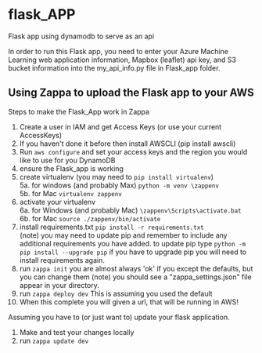 # flask_APP
Flask app using dynamodb to serve as an api

In order to run this Flask app, you need to enter your Azure Machine Learning web application information, Mapbox (leaflet) api key, and S3 bucket information into the my_api_info.py file in Flask_app folder. 

## Using Zappa to upload the Flask app to your AWS

Steps to make the Flask_App work in Zappa

1. Create a user in IAM and get Access Keys (or use your current AccessKeys)
2. If you haven't done it before then install AWSCLI (pip install awscli)
3. Run `aws configure` and set your access keys and the region you would like to use for you DynamoDB
4. ensure the Flask_app is working<br>
5. create virtualenv (you may need to `pip install virtualenv`) <br>
    5a. for windows (and probably Max) `python -m venv \zappenv`<br>
    5b. for Mac `virtualenv zappenv`<br>
6. activate your virtualenv <br>
    6a. for Windows (and probably Mac) `\zappenv\Scripts\activate.bat`<br>
    6b. for Mac `source ./zappenv/bin/activate`<br>
7. install requirements.txt `pip install -r requirements.txt`<br>
    (note) you may need to update pip and remember to include any additional requirements you have added.
    to update pip type `python -m pip install --upgrade pip`
    if you have to upgrade pip you will need to install requirements again.
8. run `zappa init` you are almost always 'ok' if you except the defaults, but you can change them
    (note) you should see a "zappa_settings.json" file appear in your directory.
9. run `zappa deploy dev`
    This is assuming you used the default
10. When this complete you will given a url, that will be running in AWS!

Assuming you have to (or just want to) update your flask application.
1.  Make and test your changes locally
2.  run `zappa update dev`

